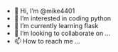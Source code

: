 - 👋 Hi, I’m @mike4401
- 👀 I’m interested in coding python 
- 🌱 I’m currently learning flask
- 💞️ I’m looking to collaborate on ...
- 📫 How to reach me ...

<!---
mike4401/mike4401 is a ✨ special ✨ repository because its `README.md` (this file) appears on your GitHub profile.
You can click the Preview link to take a look at your changes.
--->
